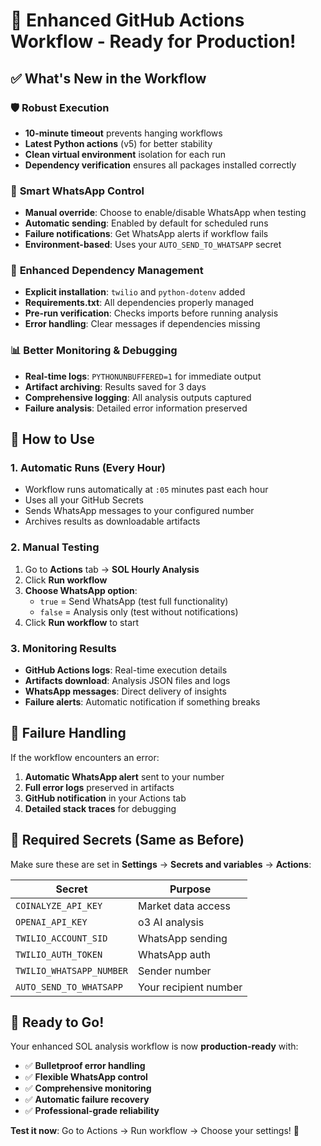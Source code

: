 # 🚀 Enhanced GitHub Actions Workflow - Ready for Production!

## ✅ What's New in the Workflow

### 🛡️ **Robust Execution**
- **10-minute timeout** prevents hanging workflows
- **Latest Python actions** (v5) for better stability
- **Clean virtual environment** isolation for each run
- **Dependency verification** ensures all packages installed correctly

### 📱 **Smart WhatsApp Control**
- **Manual override**: Choose to enable/disable WhatsApp when testing
- **Automatic sending**: Enabled by default for scheduled runs
- **Failure notifications**: Get WhatsApp alerts if workflow fails
- **Environment-based**: Uses your `AUTO_SEND_TO_WHATSAPP` secret

### 🔧 **Enhanced Dependency Management**
- **Explicit installation**: `twilio` and `python-dotenv` added
- **Requirements.txt**: All dependencies properly managed
- **Pre-run verification**: Checks imports before running analysis
- **Error handling**: Clear messages if dependencies missing

### 📊 **Better Monitoring & Debugging**
- **Real-time logs**: `PYTHONUNBUFFERED=1` for immediate output
- **Artifact archiving**: Results saved for 3 days
- **Comprehensive logging**: All analysis outputs captured
- **Failure analysis**: Detailed error information preserved

## 🎯 How to Use

### **1. Automatic Runs (Every Hour)**
- Workflow runs automatically at `:05` minutes past each hour
- Uses all your GitHub Secrets
- Sends WhatsApp messages to your configured number
- Archives results as downloadable artifacts

### **2. Manual Testing**
1. Go to **Actions** tab → **SOL Hourly Analysis**
2. Click **Run workflow**
3. **Choose WhatsApp option**:
   - `true` = Send WhatsApp (test full functionality)
   - `false` = Analysis only (test without notifications)
4. Click **Run workflow** to start

### **3. Monitoring Results**
- **GitHub Actions logs**: Real-time execution details
- **Artifacts download**: Analysis JSON files and logs
- **WhatsApp messages**: Direct delivery of insights
- **Failure alerts**: Automatic notification if something breaks

## 🚨 Failure Handling

If the workflow encounters an error:
1. **Automatic WhatsApp alert** sent to your number
2. **Full error logs** preserved in artifacts
3. **GitHub notification** in your Actions tab
4. **Detailed stack traces** for debugging

## 🔑 Required Secrets (Same as Before)

Make sure these are set in **Settings** → **Secrets and variables** → **Actions**:

| Secret | Purpose |
|--------|---------|
| `COINALYZE_API_KEY` | Market data access |
| `OPENAI_API_KEY` | o3 AI analysis |
| `TWILIO_ACCOUNT_SID` | WhatsApp sending |
| `TWILIO_AUTH_TOKEN` | WhatsApp auth |
| `TWILIO_WHATSAPP_NUMBER` | Sender number |
| `AUTO_SEND_TO_WHATSAPP` | Your recipient number |

## 🎉 Ready to Go!

Your enhanced SOL analysis workflow is now **production-ready** with:
- ✅ **Bulletproof error handling**
- ✅ **Flexible WhatsApp control** 
- ✅ **Comprehensive monitoring**
- ✅ **Automatic failure recovery**
- ✅ **Professional-grade reliability**

**Test it now**: Go to Actions → Run workflow → Choose your settings! 🚀